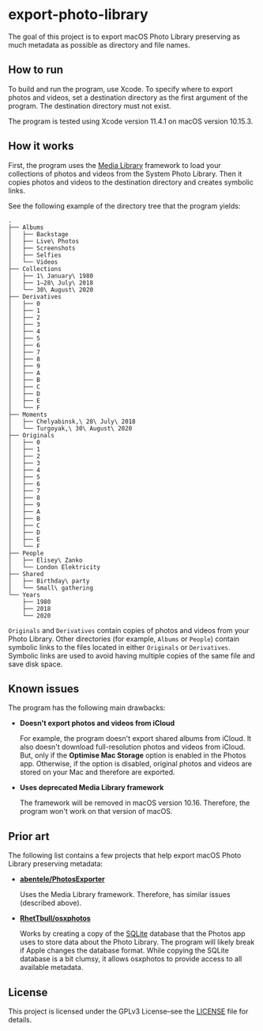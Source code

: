 # export-photo-library

The goal of this project is to export macOS Photo Library preserving as much metadata as possible as directory and file names.

## How to run

To build and run the program, use Xcode.
To specify where to export photos and videos, set a destination directory as the first argument of the program.
The destination directory must not exist.

The program is tested using Xcode version 11.4.1 on macOS version 10.15.3.

## How it works

First, the program uses the [Media Library](https://developer.apple.com/documentation/medialibrary) framework to load your collections of photos and videos from the System Photo Library.
Then it copies photos and videos to the destination directory and creates symbolic links.

See the following example of the directory tree that the program yields:

```
.
├── Albums
│   ├── Backstage
│   ├── Live\ Photos
│   ├── Screenshots
│   ├── Selfies
│   └── Videos
├── Collections
│   ├── 1\ January\ 1980
│   ├── 1–28\ July\ 2018
│   └── 30\ August\ 2020
├── Derivatives
│   ├── 0
│   ├── 1
│   ├── 2
│   ├── 3
│   ├── 4
│   ├── 5
│   ├── 6
│   ├── 7
│   ├── 8
│   ├── 9
│   ├── A
│   ├── B
│   ├── C
│   ├── D
│   ├── E
│   └── F
├── Moments
│   ├── Chelyabinsk,\ 28\ July\ 2018
│   └── Turgoyak,\ 30\ August\ 2020
├── Originals
│   ├── 0
│   ├── 1
│   ├── 2
│   ├── 3
│   ├── 4
│   ├── 5
│   ├── 6
│   ├── 7
│   ├── 8
│   ├── 9
│   ├── A
│   ├── B
│   ├── C
│   ├── D
│   ├── E
│   └── F
├── People
│   ├── Elisey\ Zanko
│   └── London Elektricity
├── Shared
│   ├── Birthday\ party
│   └── Small\ gathering
└── Years
    ├── 1980
    ├── 2018
    └── 2020
```

`Originals` and `Derivatives` contain copies of photos and videos from your Photo Library.
Other directories (for example, `Albums` or `People`) contain symbolic links to the files located in either `Originals` or `Derivatives`.
Symbolic links are used to avoid having multiple copies of the same file and save disk space.

## Known issues

The program has the following main drawbacks:

* **Doesn't export photos and videos from iCloud**

    For example, the program doesn't export shared albums from iCloud.
    It also doesn't download full-resolution photos and videos from iCloud.
    But, only if the **Optimise Mac Storage** option is enabled in the Photos app.
    Otherwise, if the option is disabled, original photos and videos are stored on your Mac and therefore are exported.

* **Uses deprecated Media Library framework**

    The framework will be removed in macOS version 10.16.
    Therefore, the program won't work on that version of macOS.

## Prior art

The following list contains a few projects that help export macOS Photo Library preserving metadata:

* **[abentele/PhotosExporter](https://github.com/abentele/PhotosExporter)**

    Uses the Media Library framework.
    Therefore, has similar issues (described above).

* **[RhetTbull/osxphotos](https://github.com/RhetTbull/osxphotos)**

    Works by creating a copy of the [SQLite](https://www.sqlite.org) database that the Photos app uses to store data about the Photo Library.
    The program will likely break if Apple changes the database format.
    While copying the SQLite database is a bit clumsy, it allows osxphotos to provide access to all available metadata.

## License

This project is licensed under the GPLv3 License–see the [LICENSE](LICENSE) file for details.